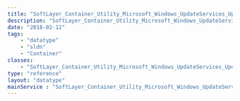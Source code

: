 ```yaml
---
title: "SoftLayer_Container_Utility_Microsoft_Windows_UpdateServices_UpdateItem"
description: "SoftLayer_Container_Utility_Microsoft_Windows_UpdateServices_UpdateItem models a single Microsoft Update as reported by SoftLayer's private Windows Server Update Services (WSUS) services. All servers purchased with Microsoft Windows retrieve updates from SoftLayer's WSUS servers by default."
date: "2018-02-12"
tags:
    - "datatype"
    - "sldn"
    - "Container"
classes:
    - "SoftLayer_Container_Utility_Microsoft_Windows_UpdateServices_UpdateItem"
type: "reference"
layout: "datatype"
mainService : "SoftLayer_Container_Utility_Microsoft_Windows_UpdateServices_UpdateItem"
---
```

